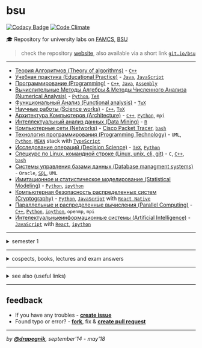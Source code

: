 # bsu

[![Codacy Badge](https://api.codacy.com/project/badge/Grade/e389bfae1c764befaa148dc378b7ed2a)](https://www.codacy.com/app/Drapegnik/bsu?utm_source=github.com&utm_medium=referral&utm_content=Drapegnik/bsu&utm_campaign=badger)
[![Code Climate](https://codeclimate.com/github/Drapegnik/bsu/badges/gpa.svg)](https://codeclimate.com/github/Drapegnik/bsu)

:mortar_board: Repository for university labs on
[FAMCS](http://www.fpmi.bsu.by/en/main.aspx),
[BSU](http://www.bsu.by/en/main.aspx)

> check the repository [website](https://drapegnik.github.io/bsu/), also available via a short link [`git.io/bsu`](https://git.io/bsu)

---

- [Теория Алгоритмов (Theory of algorithms)](https://github.com/Drapegnik/algorithms) -
  [`C++`](https://github.com/Drapegnik/bsu/search?l=C%2B%2B)
- [Учебная практика (Educational Practice)](https://github.com/Drapegnik/educational_practice) -
  [`Java`](https://github.com/Drapegnik/bsu/search?l=java),
  [`JavaScript`](https://github.com/Drapegnik/bsu/search?l=JavaScript)
- [Программирование (Programming)](https://github.com/Drapegnik/bsu/tree/master/programming) -
  [`C++`](https://github.com/Drapegnik/bsu/search?l=C%2B%2B),
  [`Java`](https://github.com/Drapegnik/bsu/search?l=java),
  [`Assembly`](https://github.com/Drapegnik/bsu/search?l=Assembly)
- [Вычислительные Методы Алгебры & Методы Численного Анализа (Numerical Analysis)](https://github.com/Drapegnik/bsu/tree/master/numerical-analysis) -
  [`Python`](https://github.com/Drapegnik/bsu/search?l=Python),
  [`TeX`](https://github.com/Drapegnik/bsu/search?l=TeX)
- [Функциональный Анализ (Functional analysis)](https://github.com/Drapegnik/bsu/tree/master/fun) -
  [`TeX`](https://github.com/Drapegnik/bsu/search?l=TeX)
- [Научные работы (Science works)](https://github.com/Drapegnik/bsu/tree/master/science-works) -
  [`C++`](https://github.com/Drapegnik/bsu/search?l=C%2B%2B),
  [`TeX`](https://github.com/Drapegnik/bsu/search?l=TeX)
- [Архитектура Компьютеров (Architecture)](https://github.com/Drapegnik/bsu/tree/master/architecture) -
  [`C++`](https://github.com/Drapegnik/bsu/search?l=C%2B%2B),
  [`Python`](https://github.com/Drapegnik/bsu/search?l=Python), `mpi`
- [Интеллектуальный анализ данных (Data Mining)](https://github.com/Drapegnik/bsu/tree/master/data-mining) -
  [`R`](https://github.com/Drapegnik/bsu/search?l=R)
- [Компьютерные сети (Networks)](https://github.com/Drapegnik/bsu/tree/master/networks) -
  [Cisco Packet Tracer](https://en.wikipedia.org/wiki/Packet_Tracer),
  [`bash`](https://github.com/Drapegnik/bsu/search?l=Shell)
- [Технология программирования (Programming Technology)](https://github.com/Drapegnik/bsu/tree/master/technology) -
  `UML`, [`Python`](https://github.com/Drapegnik/bsu/search?l=Python),
  [`MEAN`](http://mean.io/) stack with
  [`TypeScript`](https://github.com/Drapegnik/bsu/search?l=TypeScript)
- [Исследование операций (Decision Science)](https://github.com/Drapegnik/bsu/tree/master/decision-science) -
  [`TeX`](https://github.com/Drapegnik/bsu/search?l=TeX),
  [`Python`](https://github.com/Drapegnik/bsu/search?l=Python)
- [Спецкурс по Linux, командной строке (Linux, unix, cli, git)](https://github.com/Drapegnik/bsu/tree/master/unix-cli) -
  `C`, [`C++`](https://github.com/Drapegnik/bsu/search?l=C%2B%2B),
  [`bash`](https://github.com/Drapegnik/bsu/search?l=Shell)
- [Системы управления базами данных (Database managment systems)](https://github.com/Drapegnik/bsu/tree/master/dms) -
  `Oracle`, [`SQL`](https://github.com/Drapegnik/bsu/search?l=SQL), `UML`
- [Имитационное и статистическое моделирование (Statistical Modeling)](https://github.com/Drapegnik/bsu/tree/master/statistical-modeling) -
  [`Python`](https://github.com/Drapegnik/bsu/search?l=Python),
  [`ipython`](https://github.com/Drapegnik/bsu/search?l=Jupyter%20Notebook)
- [Компьютерная безопасность распределенных систем (Cryptography)](https://github.com/Drapegnik/bsu/tree/master/cryptography) -
  [`Python`](https://github.com/Drapegnik/bsu/search?l=Python),
  [`JavaScript`](https://github.com/Drapegnik/bsu/search?l=JavaScript) with
  [`React Native`](https://facebook.github.io/react-native/)
- [Параллельные и распределенные вычисления (Parallel Computing)](https://github.com/Drapegnik/bsu/tree/master/parallel-computing) -
  [`C++`](https://github.com/Drapegnik/bsu/search?l=C%2B%2B),
  [`Python`](https://github.com/Drapegnik/bsu/search?l=Python),
  [`ipython`](https://github.com/Drapegnik/bsu/search?l=Jupyter%20Notebook),
  `openmp`, `mpi`
- [Интелектуальныеинформационные системы (Artificial Intelligence)](https://github.com/Drapegnik/bsu/tree/master/artificial-intelligence) -
  [`JavaScript`](https://github.com/Drapegnik/bsu/search?l=JavaScript) with
  [`React`](https://reactjs.org/),
  [`ipython`](https://github.com/Drapegnik/bsu/search?l=Jupyter%20Notebook)

---

<details>
<summary>semester 1</summary>

- [C++ Core](https://github.com/Drapegnik/bsu/tree/master/programming/c++)
- [WinApi (_Программирование оконных приложений для Windows_)](https://github.com/Drapegnik/bsu/tree/master/programming/winapi)

      </details>

  <details>
  <summary>semester 2</summary>

- [Inline Assembly (_Ассемблерные вставки_)](https://github.com/Drapegnik/bsu/tree/master/programming/inline-assembly)
- [Floating-point unit programming (_Программирование на сопроцессоре_)](https://github.com/Drapegnik/bsu/tree/master/programming/fpu)

      </details>

  <details>
  <summary>semester 3</summary>

- [Assembly window applications (_Оконные приложения на ассемблере_)](https://github.com/Drapegnik/bsu/tree/master/programming/radasm)
- [Java Core](https://github.com/Drapegnik/bsu/tree/master/programming/java/sem3)
- [Data Mining (_Интеллектуальный анализ данных_)](https://github.com/Drapegnik/bsu/tree/master/data-mining)
- [Numerical analysis (_Вычислительные Методы Алгебры_)](https://github.com/Drapegnik/bsu/tree/master/numerical-analysis/sem3)

      </details>

  <details>
  <summary>semester 4</summary>

- [Algorithms (_Теория Алгоритмов_)](https://github.com/Drapegnik/algorithms)
- [Educational Practice (_Учебная практика_)](https://github.com/Drapegnik/educational_practice)
- [Numerical analysis (_Методы Численного Анализа_)](https://github.com/Drapegnik/bsu/tree/master/numerical-analysis/sem4)
- [Functional analysis (_Функциональный Анализ_)](https://github.com/Drapegnik/bsu/tree/master/fun)

      </details>

  <details>
  <summary>semester 5</summary>

- [Architecture (_Архитектура Компьютеров_)](https://github.com/Drapegnik/bsu/tree/master/architecture)
- [Numerical analysis (_Методы Численного Анализа_)](https://github.com/Drapegnik/bsu/tree/master/numerical-analysis/sem5)
- [Java Threads](https://github.com/Drapegnik/bsu/tree/master/programming/java/sem5)
- [Course project (_Курсовой проект_)](https://github.com/Drapegnik/bsu-science/releases/tag/v1.0.0)

      </details>

  <details>
  <summary>semester 6</summary>

- [Java Web (_Спецкурс МСС_)](https://github.com/Drapegnik/bsu/tree/master/programming/java/sem6)
- [Parallel Systems (_Распределенные и параллельные системы_)](https://github.com/Drapegnik/bsu/tree/master/programming/parallel-systems)
- [Networks (_Компьютерные сети_)](https://github.com/Drapegnik/bsu/tree/master/networks)
- [Programming Technology (_Технология программирования_)](https://github.com/Drapegnik/bsu/tree/master/technology)
- [Decision Science (_Исследование операций_)](https://github.com/Drapegnik/bsu/tree/master/decision-science)
- [Course work (_Курсовая работа_)](https://github.com/lybros/Appa)

      </details>

  <details>
  <summary>semester 7</summary>

- [Unix-cli (_Спецкурс МСС_)](https://github.com/Drapegnik/bsu/tree/master/unix-cli)
- [DMS (_СУБД_)](https://github.com/Drapegnik/bsu/tree/master/dms)
- [Statistical Modeling (_Имитационное и статистическое моделирование_)](https://github.com/Drapegnik/bsu/tree/master/statistical-modeling)
- [Cryptography (_Компьютерная безопасность распределенных систем_)](https://github.com/Drapegnik/bsu/tree/master/cryptography)
- [Parallel Computing (_Параллельные и распределенные вычисления_)](https://github.com/Drapegnik/bsu/tree/master/parallel-computing)
- [Artificial Intelligence (_Интелектуальныеинформационные системы_)](https://github.com/Drapegnik/bsu/tree/master/artificial-intelligence)
  </details>

---

<details>
<summary>cospects, books, lectures and exam answers</summary>

- [@**drapegnik**/dropbox/course1](https://www.dropbox.com/s/86aqcvrszo4po4a/1%20%D0%BA%D1%83%D1%80%D1%81.zip?dl=0)
- [@**drapegnik**/dropbox/course2](https://www.dropbox.com/sh/wu8j7gnr6vy1rgx/AAAevmPlHhWM9RMC-PCNoa0ra?dl=0)
- [@**drapegnik**/dropbox/course3](https://www.dropbox.com/sh/zn0zybhzrhuyt9v/AABTX7uIyH_5DxM3qQsV9aXba?dl=0)
- [@**drapegnik**/dropbox/course4](https://www.dropbox.com/sh/8qwf8bdp0xdkiam/AABcWjfItB6tMAu1aZ7r9-qTa?dl=0)
- [@**cloud**/mailru/course1-course3](https://cloud.mail.ru/public/bvEP/tvuGNXiUZ/)
- [@**isu**/gdrive/semester6](https://drive.google.com/drive/folders/0B7H3L_LmtN1HOVo1QXM3d1JvcVk)
- [@**yadisk**](https://yadi.sk/d/FsMqju0sfn7Dp)
  </details>

---

<details>
<summary>see also (useful links)</summary>

- [@**bsu-docs**](https://github.com/bsu-docs) - _lectures and exam answers_
- [@**bsutex**/bsustyle](https://github.com/bsutex/bsustyle) - _`TeX` styles for
  bsu publishing_
- [@**reuptake**/famcs](http://reuptake.github.io/permalink/famcs/) - _info
  about studying (books, notes and etc.)_
- [@**UladBohdan**/uni-code](https://github.com/UladBohdan/uni-code) - _labs_
- [@**jakwuh**/bsu](https://github.com/jakwuh/bsu) - _labs_
- [@**kventinel**/BSU](https://github.com/kventinel/BSU) - _labs_
- [@**Zmiecer**/BSU](https://github.com/Zmiecer/BSU) - _labs_
- [@**mantergo**/BSU](https://github.com/mantergo/BSU) - _labs_
- [@**daksenik**/FAMCS](https://github.com/daksenik/FAMCS) - _labs_
- [@**TDiva**/FAN](https://github.com/TDiva/FAN) - _functional analysis
  homeworks_

</details>

---

## feedback

- If you have any troubles - [**create issue**](https://github.com/Drapegnik/bsu/issues/new)
- Found typo or error? - [**fork**](https://github.com/Drapegnik/bsu/compare#fork-destination-box), fix & [**create pull request**](https://github.com/Drapegnik/bsu/pulls?q=is%3Apr+sort%3Aupdated-desc+is%3Aopen)

---

_by [**@drapegnik**](https://github.com/Drapegnik), september'14 - may'18_
